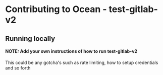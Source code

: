 # Contributing to Ocean - test-gitlab-v2

## Running locally

#### NOTE: Add your own instructions of how to run test-gitlab-v2

This could be any gotcha's such as rate limiting, how to setup credentials and so forth
